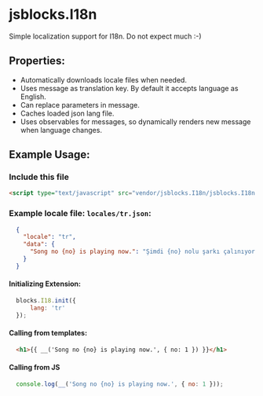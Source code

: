 # jsblocks.I18n

Simple localization support for I18n. Do not expect much :-)

## Properties:

- Automatically downloads locale files when needed.
- Uses message as translation key. By default it accepts language as English.
- Can replace parameters in message.
- Caches loaded json lang file.
- Uses observables for messages, so dynamically renders new message when language changes.

## Example Usage:

### Include this file

```html
<script type="text/javascript" src="vendor/jsblocks.I18n/jsblocks.I18n.js"></script>
```

### Example locale file: `locales/tr.json`:
```json
  {
    "locale": "tr",
    "data": {
      "Song no {no} is playing now.": "Şimdi {no} nolu şarkı çalınıyor."
    }
  }
```

#### Initializing Extension:

```js
  blocks.I18.init({
      lang: 'tr'
  });
```

#### Calling from templates:

```html
  <h1>{{ __('Song no {no} is playing now.', { no: 1 }) }}</h1>
```
#### Calling from JS

```js
  console.log(__('Song no {no} is playing now.', { no: 1 }));
```
